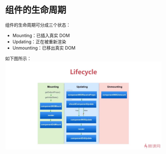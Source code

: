 # 组件的生命周期
组件的生命周期可分成三个状态：
- Mounting：已插入真实 DOM
- Updating：正在被重新渲染
- Unmounting：已移出真实 DOM

如下图所示：
![](../../assets/lifecycle.jpg)

